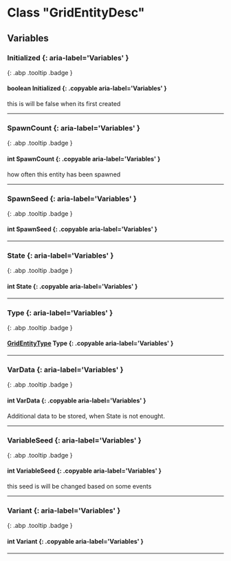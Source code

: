 # Class "GridEntityDesc"
## Variables
### Initialized {: aria-label='Variables' }
[ ](#){: .abp .tooltip .badge }
#### boolean Initialized  {: .copyable aria-label='Variables' }
this is will be false when its first created 
___ 
### SpawnCount {: aria-label='Variables' }
[ ](#){: .abp .tooltip .badge }
#### int SpawnCount  {: .copyable aria-label='Variables' }
how often this entity has been spawned 
___ 
### SpawnSeed {: aria-label='Variables' }
[ ](#){: .abp .tooltip .badge }
#### int SpawnSeed  {: .copyable aria-label='Variables' }

___ 
### State {: aria-label='Variables' }
[ ](#){: .abp .tooltip .badge }
#### int State  {: .copyable aria-label='Variables' }

___ 
### Type {: aria-label='Variables' }
[ ](#){: .abp .tooltip .badge }
#### [GridEntityType](../enums/GridEntityType) Type  {: .copyable aria-label='Variables' }

___ 
### VarData {: aria-label='Variables' }
[ ](#){: .abp .tooltip .badge }
#### int VarData  {: .copyable aria-label='Variables' }
Additional data to be stored, when State is not enought. 
___ 
### VariableSeed {: aria-label='Variables' }
[ ](#){: .abp .tooltip .badge }
#### int VariableSeed  {: .copyable aria-label='Variables' }
this seed is will be changed based on some events 
___ 
### Variant {: aria-label='Variables' }
[ ](#){: .abp .tooltip .badge }
#### int Variant  {: .copyable aria-label='Variables' }

___ 

